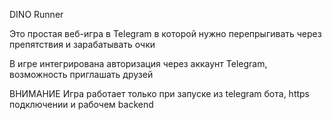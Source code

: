 DINO Runner

Это простая веб-игра в Telegram в которой нужно перепрыгивать через препятствия и зарабатывать очки

В игре интегрирована авторизация через аккаунт Telegram, возможность приглашать друзей

ВНИМАНИЕ
Игра работает только при запуске из telegram бота, https подключении и рабочем backend
